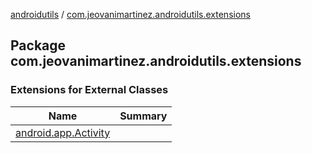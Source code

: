 [androidutils](../index.md) / [com.jeovanimartinez.androidutils.extensions](./index.md)

## Package com.jeovanimartinez.androidutils.extensions

### Extensions for External Classes

| Name | Summary |
|---|---|
| [android.app.Activity](android.app.-activity/index.md) |  |
